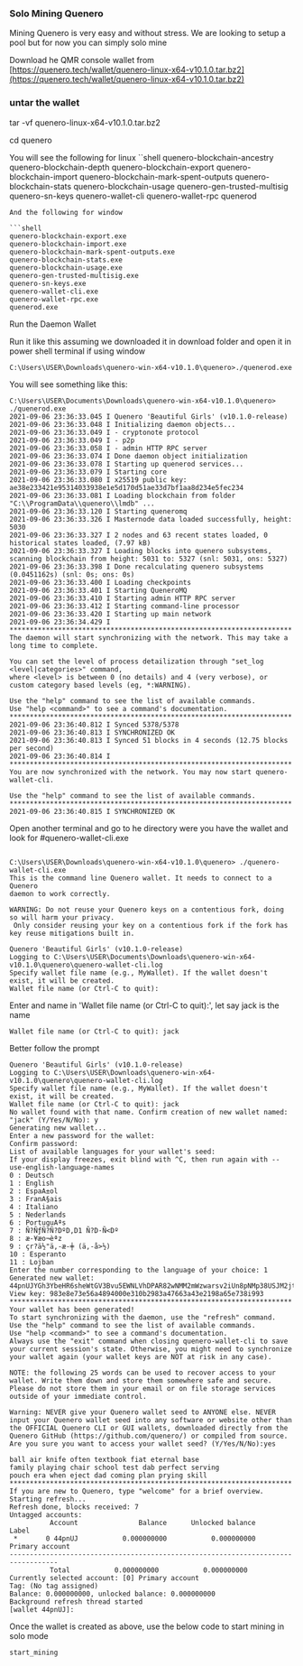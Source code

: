 ### Solo Mining Quenero 

Mining Quenero is very easy and without stress. We are looking to setup a pool but for now you can simply solo mine

Download he QMR console wallet from [https://quenero.tech/wallet/quenero-linux-x64-v10.1.0.tar.bz2](https://quenero.tech/wallet/quenero-linux-x64-v10.1.0.tar.bz2)

### untar the wallet
tar -vf quenero-linux-x64-v10.1.0.tar.bz2

cd quenero


You will see the following for linux
``shell
quenero-blockchain-ancestry
quenero-blockchain-depth
quenero-blockchain-export
quenero-blockchain-import
quenero-blockchain-mark-spent-outputs
quenero-blockchain-stats
quenero-blockchain-usage
quenero-gen-trusted-multisig
quenero-sn-keys
quenero-wallet-cli
quenero-wallet-rpc
quenerod
```
And the following for window

```shell
quenero-blockchain-export.exe
quenero-blockchain-import.exe
quenero-blockchain-mark-spent-outputs.exe
quenero-blockchain-stats.exe
quenero-blockchain-usage.exe
quenero-gen-trusted-multisig.exe
quenero-sn-keys.exe
quenero-wallet-cli.exe
quenero-wallet-rpc.exe
quenerod.exe
```

Run the Daemon Wallet

Run it like this assuming we downloaded it in download folder and open it in power shell terminal if using window

```shell
C:\Users\USER\Downloads\quenero-win-x64-v10.1.0\quenero>./quenerod.exe
```

You will see something like this:

```
C:\Users\USER\Documents\Downloads\quenero-win-x64-v10.1.0\quenero> ./quenerod.exe
2021-09-06 23:36:33.045 I Quenero 'Beautiful Girls' (v10.1.0-release)
2021-09-06 23:36:33.048 I Initializing daemon objects...
2021-09-06 23:36:33.049 I - cryptonote protocol
2021-09-06 23:36:33.049 I - p2p
2021-09-06 23:36:33.058 I - admin HTTP RPC server
2021-09-06 23:36:33.074 I Done daemon object initialization
2021-09-06 23:36:33.078 I Starting up quenerod services...
2021-09-06 23:36:33.079 I Starting core
2021-09-06 23:36:33.080 I x25519 public key: ae38e233421e95314033938e1e5d170d51ae33d7bf1aa8d234e5fec234
2021-09-06 23:36:33.081 I Loading blockchain from folder "C:\\ProgramData\\quenero\\lmdb" ...
2021-09-06 23:36:33.120 I Starting queneromq
2021-09-06 23:36:33.326 I Masternode data loaded successfully, height: 5030
2021-09-06 23:36:33.327 I 2 nodes and 63 recent states loaded, 0 historical states loaded, (7.97 kB)
2021-09-06 23:36:33.327 I Loading blocks into quenero subsystems, scanning blockchain from height: 5031 to: 5327 (snl: 5031, ons: 5327)
2021-09-06 23:36:33.398 I Done recalculating quenero subsystems (0.0451162s) (snl: 0s; ons: 0s)
2021-09-06 23:36:33.400 I Loading checkpoints
2021-09-06 23:36:33.401 I Starting QueneroMQ
2021-09-06 23:36:33.410 I Starting admin HTTP RPC server
2021-09-06 23:36:33.412 I Starting command-line processor
2021-09-06 23:36:33.420 I Starting up main network
2021-09-06 23:36:34.429 I
**********************************************************************
The daemon will start synchronizing with the network. This may take a long time to complete.

You can set the level of process detailization through "set_log <level|categories>" command,
where <level> is between 0 (no details) and 4 (very verbose), or custom category based levels (eg, *:WARNING).

Use the "help" command to see the list of available commands.
Use "help <command>" to see a command's documentation.
**********************************************************************
2021-09-06 23:36:40.812 I Synced 5378/5378
2021-09-06 23:36:40.813 I SYNCHRONIZED OK
2021-09-06 23:36:40.813 I Synced 51 blocks in 4 seconds (12.75 blocks per second)
2021-09-06 23:36:40.814 I
**********************************************************************
You are now synchronized with the network. You may now start quenero-wallet-cli.

Use the "help" command to see the list of available commands.
**********************************************************************
2021-09-06 23:36:40.815 I SYNCHRONIZED OK
```
Open another terminal and go to he directory were you have the wallet and look for #quenero-wallet-cli.exe

```shell

C:\Users\USER\Downloads\quenero-win-x64-v10.1.0\quenero> ./quenero-wallet-cli.exe
This is the command line Quenero wallet. It needs to connect to a Quenero
daemon to work correctly.

WARNING: Do not reuse your Quenero keys on a contentious fork, doing so will harm your privacy.
 Only consider reusing your key on a contentious fork if the fork has key reuse mitigations built in.

Quenero 'Beautiful Girls' (v10.1.0-release)
Logging to C:\Users\USER\Documents\Downloads\quenero-win-x64-v10.1.0\quenero\quenero-wallet-cli.log
Specify wallet file name (e.g., MyWallet). If the wallet doesn't exist, it will be created.
Wallet file name (or Ctrl-C to quit):
```
Enter and name in 'Wallet file name (or Ctrl-C to quit):', let say jack is the name
```shell 
Wallet file name (or Ctrl-C to quit): jack
```
Better follow the prompt

```shell
Quenero 'Beautiful Girls' (v10.1.0-release)
Logging to C:\Users\USER\Downloads\quenero-win-x64-v10.1.0\quenero\quenero-wallet-cli.log
Specify wallet file name (e.g., MyWallet). If the wallet doesn't exist, it will be created.
Wallet file name (or Ctrl-C to quit): jack
No wallet found with that name. Confirm creation of new wallet named: "jack" (Y/Yes/N/No): y
Generating new wallet...
Enter a new password for the wallet:
Confirm password:
List of available languages for your wallet's seed:
If your display freezes, exit blind with ^C, then run again with --use-english-language-names
0 : Deutsch
1 : English
2 : EspaA±ol
3 : FranA§ais
4 : Italiano
5 : Nederlands
6 : PortuguAªs
7 : Ñ?ÑƒÑ?Ñ?DºD,D1 Ñ?D·Ñ<Dº
8 : æ-¥æo¬èªz
9 : çr?ä½"ä,-æ-╪ (ä,-å>½)
10 : Esperanto
11 : Lojban
Enter the number corresponding to the language of your choice: 1
Generated new wallet: 44pnUJYGh3YbeHR6sheWtGV3Bvu5EWNLVhDPAR82wNMM2mWzwarsv2iUn8pNMp38USJM2jtWvwYs1H1XFuviWQmBAxQhU7z
View key: 983e8e73e56a4894000e310b2983a47663a43e2198a65e738i993
**********************************************************************
Your wallet has been generated!
To start synchronizing with the daemon, use the "refresh" command.
Use the "help" command to see the list of available commands.
Use "help <command>" to see a command's documentation.
Always use the "exit" command when closing quenero-wallet-cli to save
your current session's state. Otherwise, you might need to synchronize
your wallet again (your wallet keys are NOT at risk in any case).

NOTE: the following 25 words can be used to recover access to your wallet. Write them down and store them somewhere safe and secure. Please do not store them in your email or on file storage services outside of your immediate control.

Warning: NEVER give your Quenero wallet seed to ANYONE else. NEVER input your Quenero wallet seed into any software or website other than the OFFICIAL Quenero CLI or GUI wallets, downloaded directly from the Quenero GitHub (https://github.com/quenero/) or compiled from source.
Are you sure you want to access your wallet seed? (Y/Yes/N/No):yes

ball air knife often textbook fiat eternal base
family playing chair school test dab perfect serving
pouch era when eject dad coming plan prying skill
**********************************************************************
If you are new to Quenero, type "welcome" for a brief overview.
Starting refresh...
Refresh done, blocks received: 7
Untagged accounts:
          Account               Balance      Unlocked balance                 Label
 *       0 44pnUJ           0.000000000           0.000000000       Primary account
----------------------------------------------------------------------------------
          Total           0.000000000           0.000000000
Currently selected account: [0] Primary account
Tag: (No tag assigned)
Balance: 0.000000000, unlocked balance: 0.000000000
Background refresh thread started
[wallet 44pnUJ]:
```

Once the wallet is created as above, use the below code to start mining in solo mode

```shell
start_mining
```
